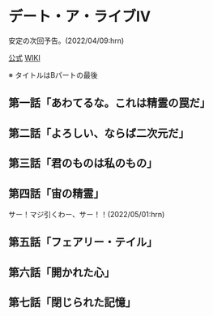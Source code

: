 # デート・ア・ライブⅣ

安定の次回予告。(2022/04/09:hrn)

[公式](https://date-a-live4th-anime.com/) 
[WIKI](https://ja.wikipedia.org/wiki/%E3%83%87%E3%83%BC%E3%83%88%E3%83%BB%E3%82%A2%E3%83%BB%E3%83%A9%E3%82%A4%E3%83%96) 

※ タイトルはBパートの最後

## 第一話「あわてるな。これは精霊の罠だ」

## 第二話「よろしい、ならば二次元だ」

## 第三話「君のものは私のもの」

## 第四話「宙の精霊」

サー！マジ引くわー、サー！！(2022/05/01:hrn)

## 第五話「フェアリー・テイル」

## 第六話「開かれた心」

## 第七話「閉じられた記憶」
